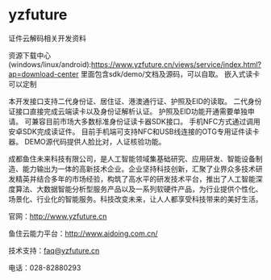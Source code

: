 # yzfuture
证件云解码相关开发资料

资源下载中心(windows/linux/android):https://www.yzfuture.cn/views/service/index.html?ap=download-center
里面包含sdk/demo/文档及源码，可以自取。
嵌入式读卡可以定制

本开发接口支持二代身份证、居住证、港澳通行证、护照及EID的读取。 
二代身份证接口直接完成云端读卡以及身份证解析认证。 
护照及EID功能开通需要单独申请。 
可兼容目前市场大多数标准身份证读卡器SDK接口。
手机NFC方式通过调用安卓SDK完成读证件。
目前手机端可支持NFC和USB线连接的OTG专用证件读卡器。
DEMO源代码提供人脸比对，人证核验功能。

成都鱼住未来科技有限公司，是人工智能领域集基础研究、应用研发、智能设备制造、能力输出为一体的高新技术企业。企业坚持科技创新，汇聚了业界众多技术研发精英并结合多年的市场经验，构筑了高水平的研发技术平台，推出了人工智能深度算法、大数据智能分析型服务产品以及一系列软硬件产品，为行业提供个性化、场景化、行业化的智能服务。科技改变未来，让人人都享受科技带来的美好生活。

官网：http://www.yzfuture.cn  

鱼住云能力平台：http://www.aidoing.com.cn/  

技术支持：faq@yzfuture.cn 

电话：028-82880293
